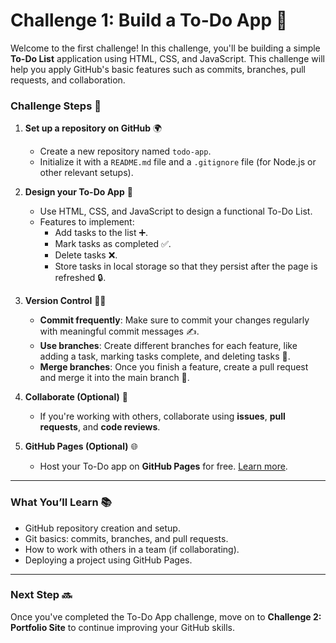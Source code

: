 # **Challenge 1: Build a To-Do App** 📝

Welcome to the first challenge! In this challenge, you'll be building a simple **To-Do List** application using HTML, CSS, and JavaScript. This challenge will help you apply GitHub's basic features such as commits, branches, pull requests, and collaboration.

### **Challenge Steps** 🚀

1. **Set up a repository on GitHub** 🌍
   - Create a new repository named `todo-app`.
   - Initialize it with a `README.md` file and a `.gitignore` file (for Node.js or other relevant setups).

2. **Design your To-Do App** 🎨
   - Use HTML, CSS, and JavaScript to design a functional To-Do List.  
   - Features to implement:
     - Add tasks to the list ➕.
     - Mark tasks as completed ✅.
     - Delete tasks ❌.
     - Store tasks in local storage so that they persist after the page is refreshed 🔒.

3. **Version Control** 🧑‍💻
   - **Commit frequently**: Make sure to commit your changes regularly with meaningful commit messages ✍️.
   - **Use branches**: Create different branches for each feature, like adding a task, marking tasks complete, and deleting tasks 🌱.
   - **Merge branches**: Once you finish a feature, create a pull request and merge it into the main branch 🔄.

4. **Collaborate (Optional)** 🤝
   - If you're working with others, collaborate using **issues**, **pull requests**, and **code reviews**.

5. **GitHub Pages (Optional)** 🌐
   - Host your To-Do app on **GitHub Pages** for free. [Learn more](https://pages.github.com/).

---

### **What You’ll Learn** 📚
- GitHub repository creation and setup.
- Git basics: commits, branches, and pull requests.
- How to work with others in a team (if collaborating).
- Deploying a project using GitHub Pages.

---

### **Next Step** 🔜
Once you've completed the To-Do App challenge, move on to **Challenge 2: Portfolio Site** to continue improving your GitHub skills.
